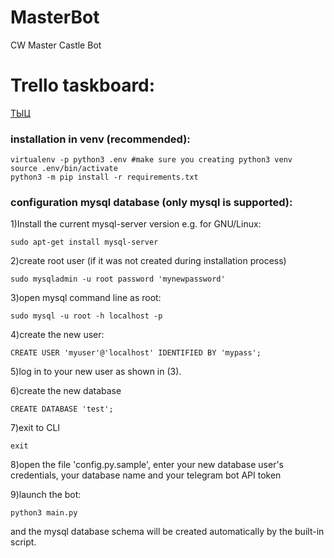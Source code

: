# MasterBot
CW Master Castle Bot

# Trello taskboard:
[ТЫЦ](https://trello.com/b/mIKI2omk/%D1%81%D1%83%D0%BC%D1%80%D0%B0%D0%BA%D0%BE%D0%B1%D0%BE%D1%82)

### installation in venv (recommended):
```
virtualenv -p python3 .env #make sure you creating python3 venv
source .env/bin/activate
python3 -m pip install -r requirements.txt
```

### configuration mysql database (only mysql is supported):

1)Install the current mysql-server version
e.g. for GNU/Linux:
```
sudo apt-get install mysql-server
```

2)create root user (if it was not created during installation process)
```
sudo mysqladmin -u root password 'mynewpassword'
```

3)open mysql command line as root:
```
sudo mysql -u root -h localhost -p
```

4)create the new user:
```
CREATE USER 'myuser'@'localhost' IDENTIFIED BY 'mypass';
```

5)log in to your new user as shown in (3).

6)create the new database
```
CREATE DATABASE 'test';
```

7)exit to CLI
```
exit
```
8)open the file 'config.py.sample', enter your new database user's credentials, your database name and your telegram bot API token

9)launch the bot:
```
python3 main.py
```
and the mysql database schema will be created automatically by the built-in script.
